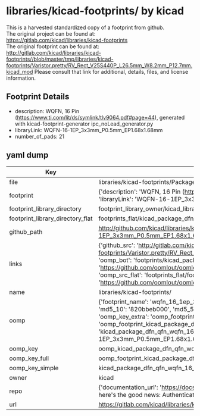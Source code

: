 # libraries/kicad-footprints/ by kicad  
This is a harvested standardized copy of a footprint from github.  
The original project can be found at:  
https://gitlab.com/kicad/libraries/kicad-footprints  
The original footprint can be found at:
http://gitlab.com/kicad/libraries/kicad-footprints//blob/master/tmp/libraries/kicad-footprints/Varistor.pretty/RV_Rect_V25S440P_L26.5mm_W8.2mm_P12.7mm.kicad_mod
Please consult that link for additional, details, files, and license information.  
## Footprint Details
* description: WQFN, 16 Pin (https://www.ti.com/lit/ds/symlink/tlv9064.pdf#page=44), generated with kicad-footprint-generator ipc_noLead_generator.py  
* libraryLink: WQFN-16-1EP_3x3mm_P0.5mm_EP1.68x1.68mm  
* number_of_pads: 21  
## yaml dump  
| Key | Value |  
| --- | --- |  
| file | libraries/kicad-footprints/Package_DFN_QFN.pretty/WQFN-16-1EP_3x3mm_P0.5mm_EP1.68x1.68mm.kicad_mod |  
| footprint | {'description': 'WQFN, 16 Pin (https://www.ti.com/lit/ds/symlink/tlv9064.pdf#page=44), generated with kicad-footprint-generator ipc_noLead_generator.py', 'libraryLink': 'WQFN-16-1EP_3x3mm_P0.5mm_EP1.68x1.68mm', 'number_of_pads': 21} |  
| footprint_library_directory | footprint_library_owner/kicad_libraries/kicad-footprints/ |  
| footprint_library_directory_flat | footprints_flat/kicad_package_dfn_qfn_wqfn_16_1ep_3x3mm_p0_5mm_ep1_68x1_68mm/working |  
| github_path | http://github.com/kicad/libraries/kicad-footprints//blob/master/tmp/libraries/kicad-footprints/Package_DFN_QFN.pretty/WQFN-16-1EP_3x3mm_P0.5mm_EP1.68x1.68mm.kicad_mod |  
| links | {'github_src': 'http://gitlab.com/kicad/libraries/kicad-footprints//blob/master/tmp/libraries/kicad-footprints/Varistor.pretty/RV_Rect_V25S440P_L26.5mm_W8.2mm_P12.7mm.kicad_mod', 'github_src_repo': 'https://gitlab.com/kicad/libraries/kicad-footprints', 'oomp_bot': 'footprints/kicad_package_dfn_qfn_wqfn_16_1ep_3x3mm_p0_5mm_ep1_68x1_68mm/working', 'oomp_bot_github': 'https://github.com/oomlout/oomlout_oomp_footprint_bot/tree/main/footprints/kicad_package_dfn_qfn_wqfn_16_1ep_3x3mm_p0_5mm_ep1_68x1_68mm/working', 'oomp_src_flat': 'footprints_flat/footprints_flat/kicad_package_dfn_qfn_wqfn_16_1ep_3x3mm_p0_5mm_ep1_68x1_68mm/working', 'oomp_src_flat_github': 'https://github.com/oomlout/oomlout_oomp_footprint_src/tree/main/footprints_flat/kicad_package_dfn_qfn_wqfn_16_1ep_3x3mm_p0_5mm_ep1_68x1_68mm/working'} |  
| name | libraries/kicad-footprints/ |  
| oomp | {'footprint_name': 'wqfn_16_1ep_3x3mm_p0_5mm_ep1_68x1_68mm', 'library_name': 'package_dfn_qfn', 'md5': '820bbeb00080d3ce435b26a890ba4b92', 'md5_10': '820bbeb000', 'md5_5': '820bb', 'md5_6': '820bbe', 'oomp_key': 'oomp_kicad_package_dfn_qfn_wqfn_16_1ep_3x3mm_p0_5mm_ep1_68x1_68mm', 'oomp_key_extra': 'oomp_footprint_kicad_package_dfn_qfn_wqfn_16_1ep_3x3mm_p0_5mm_ep1_68x1_68mm', 'oomp_key_full': 'oomp_footprint_kicad_package_dfn_qfn_wqfn_16_1ep_3x3mm_p0_5mm_ep1_68x1_68mm_820bbe', 'oomp_key_simple': 'kicad_package_dfn_qfn_wqfn_16_1ep_3x3mm_p0_5mm_ep1_68x1_68mm', 'original_filename': 'libraries/kicad-footprints/Package_DFN_QFN.pretty/WQFN-16-1EP_3x3mm_P0.5mm_EP1.68x1.68mm.kicad_mod', 'owner_name': 'kicad'} |  
| oomp_key | oomp_kicad_package_dfn_qfn_wqfn_16_1ep_3x3mm_p0_5mm_ep1_68x1_68mm |  
| oomp_key_full | oomp_footprint_kicad_package_dfn_qfn_wqfn_16_1ep_3x3mm_p0_5mm_ep1_68x1_68mm |  
| oomp_key_simple | kicad_package_dfn_qfn_wqfn_16_1ep_3x3mm_p0_5mm_ep1_68x1_68mm |  
| owner | kicad |  
| repo | {'documentation_url': 'https://docs.github.com/rest/overview/resources-in-the-rest-api#rate-limiting', 'message': "API rate limit exceeded for 84.66.173.59. (But here's the good news: Authenticated requests get a higher rate limit. Check out the documentation for more details.)"} |  
| url | https://gitlab.com/kicad/libraries/kicad-footprints |  

